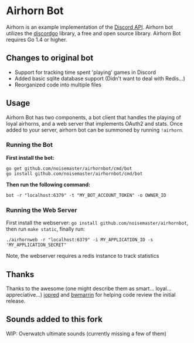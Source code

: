 # Airhorn Bot
Airhorn is an example implementation of the [Discord API](https://discordapp.com/developers/docs/intro). Airhorn bot utilizes the [discordgo](https://github.com/bwmarrin/discordgo) library, a free and open source library. Airhorn Bot requires Go 1.4 or higher.

## Changes to original bot
- Support for tracking time spent 'playing' games in Discord
- Added basic sqlite database support (Didn't want to deal with Redis...)
- Reorganized code into multiple files

## Usage
Airhorn Bot has two components, a bot client that handles the playing of loyal airhorns, and a web server that implements OAuth2 and stats. Once added to your server, airhorn bot can be summoned by running `!airhorn`.


### Running the Bot

**First install the bot:**
```
go get github.com/noisemaster/airhornbot/cmd/bot
go install github.com/noisemaster/airhornbot/cmd/bot
```
 **Then run the following command:**

```
bot -r "localhost:6379" -t "MY_BOT_ACCOUNT_TOKEN" -o OWNER_ID
```

### Running the Web Server
First install the webserver: `go install github.com/noisemaster/airhornbot`, then run `make static`, finally run:

```
./airhornweb -r "localhost:6379" -i MY_APPLICATION_ID -s 'MY_APPLICATION_SECRET"
```

Note, the webserver requires a redis instance to track statistics

## Thanks
Thanks to the awesome (one might describe them as smart... loyal... appreciative...) [iopred](https://github.com/iopred) and [bwmarrin](https://github.com/bwmarrin/discordgo) for helping code review the initial release.

## Sounds added to this fork
WIP: Overwatch ultimate sounds (currently missing a few of them)